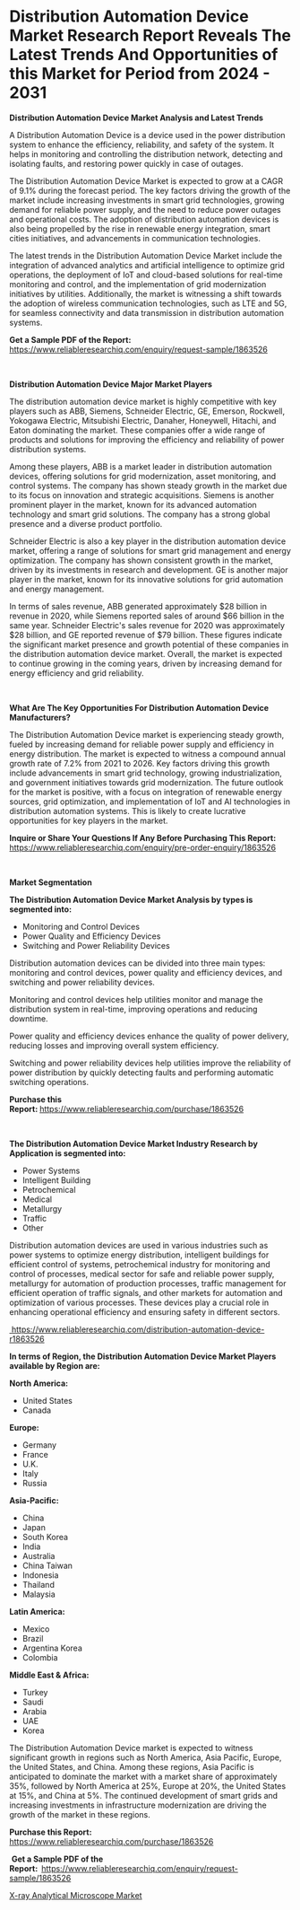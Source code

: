 <p><h1>Distribution Automation Device Market Research Report Reveals The Latest Trends And Opportunities of this Market for Period from 2024 - 2031</h1></p><p><strong>Distribution Automation Device Market Analysis and Latest Trends</strong></p>
<p><p>A Distribution Automation Device is a device used in the power distribution system to enhance the efficiency, reliability, and safety of the system. It helps in monitoring and controlling the distribution network, detecting and isolating faults, and restoring power quickly in case of outages.</p><p>The Distribution Automation Device Market is expected to grow at a CAGR of 9.1% during the forecast period. The key factors driving the growth of the market include increasing investments in smart grid technologies, growing demand for reliable power supply, and the need to reduce power outages and operational costs. The adoption of distribution automation devices is also being propelled by the rise in renewable energy integration, smart cities initiatives, and advancements in communication technologies.</p><p>The latest trends in the Distribution Automation Device Market include the integration of advanced analytics and artificial intelligence to optimize grid operations, the deployment of IoT and cloud-based solutions for real-time monitoring and control, and the implementation of grid modernization initiatives by utilities. Additionally, the market is witnessing a shift towards the adoption of wireless communication technologies, such as LTE and 5G, for seamless connectivity and data transmission in distribution automation systems.</p></p>
<p><strong>Get a Sample PDF of the Report:&nbsp;</strong> <a href="https://www.reliableresearchiq.com/enquiry/request-sample/1863526">https://www.reliableresearchiq.com/enquiry/request-sample/1863526</a></p>
<p>&nbsp;</p>
<p><strong>Distribution Automation Device Major Market Players</strong></p>
<p><p>The distribution automation device market is highly competitive with key players such as ABB, Siemens, Schneider Electric, GE, Emerson, Rockwell, Yokogawa Electric, Mitsubishi Electric, Danaher, Honeywell, Hitachi, and Eaton dominating the market. These companies offer a wide range of products and solutions for improving the efficiency and reliability of power distribution systems.</p><p>Among these players, ABB is a market leader in distribution automation devices, offering solutions for grid modernization, asset monitoring, and control systems. The company has shown steady growth in the market due to its focus on innovation and strategic acquisitions. Siemens is another prominent player in the market, known for its advanced automation technology and smart grid solutions. The company has a strong global presence and a diverse product portfolio.</p><p>Schneider Electric is also a key player in the distribution automation device market, offering a range of solutions for smart grid management and energy optimization. The company has shown consistent growth in the market, driven by its investments in research and development. GE is another major player in the market, known for its innovative solutions for grid automation and energy management.</p><p>In terms of sales revenue, ABB generated approximately $28 billion in revenue in 2020, while Siemens reported sales of around $66 billion in the same year. Schneider Electric's sales revenue for 2020 was approximately $28 billion, and GE reported revenue of $79 billion. These figures indicate the significant market presence and growth potential of these companies in the distribution automation device market. Overall, the market is expected to continue growing in the coming years, driven by increasing demand for energy efficiency and grid reliability.</p></p>
<p>&nbsp;</p>
<p><strong>What Are The Key Opportunities For Distribution Automation Device Manufacturers?</strong></p>
<p><p>The Distribution Automation Device market is experiencing steady growth, fueled by increasing demand for reliable power supply and efficiency in energy distribution. The market is expected to witness a compound annual growth rate of 7.2% from 2021 to 2026. Key factors driving this growth include advancements in smart grid technology, growing industrialization, and government initiatives towards grid modernization. The future outlook for the market is positive, with a focus on integration of renewable energy sources, grid optimization, and implementation of IoT and AI technologies in distribution automation systems. This is likely to create lucrative opportunities for key players in the market.</p></p>
<p><strong>Inquire or Share Your Questions If Any Before Purchasing This Report:</strong> <a href="https://www.reliableresearchiq.com/enquiry/pre-order-enquiry/1863526">https://www.reliableresearchiq.com/enquiry/pre-order-enquiry/1863526</a></p>
<p>&nbsp;</p>
<p><strong>Market Segmentation</strong></p>
<p><strong>The Distribution Automation Device Market Analysis by types is segmented into:</strong></p>
<p><ul><li>Monitoring and Control Devices</li><li>Power Quality and Efficiency Devices</li><li>Switching and Power Reliability Devices</li></ul></p>
<p><p>Distribution automation devices can be divided into three main types: monitoring and control devices, power quality and efficiency devices, and switching and power reliability devices.</p><p>Monitoring and control devices help utilities monitor and manage the distribution system in real-time, improving operations and reducing downtime. </p><p>Power quality and efficiency devices enhance the quality of power delivery, reducing losses and improving overall system efficiency.</p><p>Switching and power reliability devices help utilities improve the reliability of power distribution by quickly detecting faults and performing automatic switching operations.</p></p>
<p><strong>Purchase this Report:&nbsp;</strong><a href="https://www.reliableresearchiq.com/purchase/1863526">https://www.reliableresearchiq.com/purchase/1863526</a></p>
<p>&nbsp;</p>
<p><strong>The Distribution Automation Device Market Industry Research by Application is segmented into:</strong></p>
<p><ul><li>Power Systems</li><li>Intelligent Building</li><li>Petrochemical</li><li>Medical</li><li>Metallurgy</li><li>Traffic</li><li>Other</li></ul></p>
<p><p>Distribution automation devices are used in various industries such as power systems to optimize energy distribution, intelligent buildings for efficient control of systems, petrochemical industry for monitoring and control of processes, medical sector for safe and reliable power supply, metallurgy for automation of production processes, traffic management for efficient operation of traffic signals, and other markets for automation and optimization of various processes. These devices play a crucial role in enhancing operational efficiency and ensuring safety in different sectors.</p></p>
<p><a href="https://www.reliableresearchiq.com/distribution-automation-device-r1863526">&nbsp;https://www.reliableresearchiq.com/distribution-automation-device-r1863526</a></p>
<p><strong>In terms of Region, the Distribution Automation Device Market Players available by Region are:</strong></p>
<p>
    <p> <strong> North America: </strong>
        <ul>
            <li>United States</li>
            <li>Canada</li>
        </ul>
        </p> 
    <p> <strong> Europe: </strong>
        <ul>
            <li>Germany</li>
            <li>France</li>
            <li>U.K.</li>
            <li>Italy</li>
            <li>Russia</li>
        </ul>
        </p> 
    <p> <strong> Asia-Pacific: </strong>
        <ul>
            <li>China</li>
            <li>Japan</li>
            <li>South Korea</li>
            <li>India</li>
            <li>Australia</li>
            <li>China Taiwan</li>
            <li>Indonesia</li>
            <li>Thailand</li>
            <li>Malaysia</li>
        </ul>
        </p> 
    <p> <strong> Latin America: </strong>
        <ul>
            <li>Mexico</li>
            <li>Brazil</li>
            <li>Argentina Korea</li>
            <li>Colombia</li>
        </ul>
        </p> 
    <p> <strong> Middle East & Africa: </strong>
        <ul>
            <li>Turkey</li>
            <li>Saudi</li>
            <li>Arabia</li>
            <li>UAE</li>
            <li>Korea</li>
        </ul>
    </p>
    </p>
<p><p>The Distribution Automation Device market is expected to witness significant growth in regions such as North America, Asia Pacific, Europe, the United States, and China. Among these regions, Asia Pacific is anticipated to dominate the market with a market share of approximately 35%, followed by North America at 25%, Europe at 20%, the United States at 15%, and China at 5%. The continued development of smart grids and increasing investments in infrastructure modernization are driving the growth of the market in these regions.</p></p>
<p><strong>Purchase this Report: </strong><a href="https://www.reliableresearchiq.com/purchase/1863526">https://www.reliableresearchiq.com/purchase/1863526</a></p>
<p>&nbsp;<strong>Get a Sample PDF of the Report:&nbsp;&nbsp;</strong><a href="https://www.reliableresearchiq.com/enquiry/request-sample/1863526">https://www.reliableresearchiq.com/enquiry/request-sample/1863526</a></p>
<p><strong></strong></p>
<p><p><a href="https://github.com/qndifksd5/Market-Research-Report-List-1/blob/main/x-ray-analytical-microscope-market.md">X-ray Analytical Microscope Market</a></p></p>